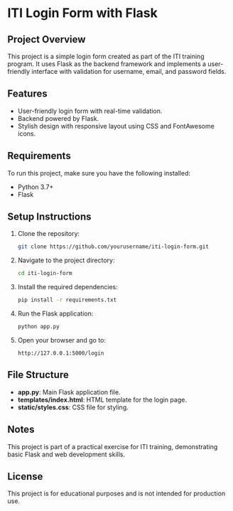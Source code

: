 # ITI Login Form with Flask

## Project Overview
This project is a simple login form created as part of the ITI training program. It uses Flask as the backend framework and implements a user-friendly interface with validation for username, email, and password fields.

## Features
- User-friendly login form with real-time validation.
- Backend powered by Flask.
- Stylish design with responsive layout using CSS and FontAwesome icons.

## Requirements
To run this project, make sure you have the following installed:
- Python 3.7+
- Flask

## Setup Instructions
1. Clone the repository:
    ```bash
    git clone https://github.com/yourusername/iti-login-form.git
    ```
2. Navigate to the project directory:
    ```bash
    cd iti-login-form
    ```
3. Install the required dependencies:
    ```bash
    pip install -r requirements.txt
    ```
4. Run the Flask application:
    ```bash
    python app.py
    ```
5. Open your browser and go to:
    ```
    http://127.0.0.1:5000/login
    ```

## File Structure
- **app.py**: Main Flask application file.
- **templates/index.html**: HTML template for the login page.
- **static/styles.css**: CSS file for styling.
  
## Notes
This project is part of a practical exercise for ITI training, demonstrating basic Flask and web development skills.

## License
This project is for educational purposes and is not intended for production use.
